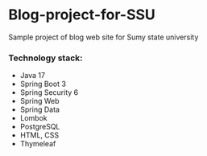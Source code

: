 # Blog-project-for-SSU
Sample project of blog web site for Sumy state university

### Technology stack:
- Java 17
- Spring Boot 3
- Spring Security 6
- Spring Web
- Spring Data
- Lombok
- PostgreSQL
- HTML, CSS
- Thymeleaf
